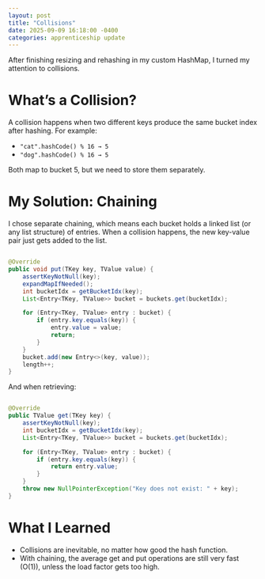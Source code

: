 ```yaml
---
layout: post
title: "Collisions"
date: 2025-09-09 16:18:00 -0400
categories: apprenticeship update
---
```


After finishing resizing and rehashing in my custom HashMap, I turned my
attention to collisions.

# What’s a Collision?

A collision happens when two different keys produce the same bucket index
after hashing. For example:

- `"cat".hashCode() % 16 → 5`
- `"dog".hashCode() % 16 → 5`

Both map to bucket 5, but we need to store them separately.

# My Solution: Chaining

I chose separate chaining, which means each bucket holds a linked list
(or any list structure) of entries. When a collision happens, the new key-value
pair just gets added to the list.

```java

@Override
public void put(TKey key, TValue value) {
    assertKeyNotNull(key);
    expandMapIfNeeded();
    int bucketIdx = getBucketIdx(key);
    List<Entry<TKey, TValue>> bucket = buckets.get(bucketIdx);

    for (Entry<TKey, TValue> entry : bucket) {
        if (entry.key.equals(key)) {
            entry.value = value;
            return;
        }
    }
    bucket.add(new Entry<>(key, value));
    length++;
}

```

And when retrieving:

```java

@Override
public TValue get(TKey key) {
    assertKeyNotNull(key);
    int bucketIdx = getBucketIdx(key);
    List<Entry<TKey, TValue>> bucket = buckets.get(bucketIdx);

    for (Entry<TKey, TValue> entry : bucket) {
        if (entry.key.equals(key)) {
            return entry.value;
        }
    }
    throw new NullPointerException("Key does not exist: " + key);
}

```

# What I Learned

- Collisions are inevitable, no matter how good the hash function.
- With chaining, the average get and put operations are still very fast
  (O(1)), unless the load factor gets too high.